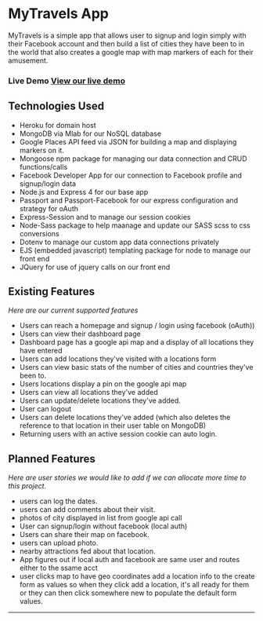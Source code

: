 # MyTravels App
MyTravels is a simple app that allows user to signup and login simply with their Facebook account and then build a list of cities they have been to in the world that also creates a google map with map markers of each for their amusement. 

### Live Demo [View our live demo](https://my-travels-log.herokuapp.com/)



## Technologies Used

* Heroku for domain host
* MongoDB via Mlab for our NoSQL database
* Google Places API feed via JSON for building a map and displaying markers on it.
* Mongoose npm package for managing our data connection and CRUD functions/calls
* Facebook Developer App for our connection to Facebook profile and signup/login data
* Node.js and Express 4 for our base app
* Passport and Passport-Facebook for our express configuration and strategy for oAuth
* Express-Session and to manage our session cookies
* Node-Sass package to help maanage and update our SASS scss to css conversions
* Dotenv to manage our custom app data connections privately
* EJS (embedded javascript) templating package for node to manage our front end 
* JQuery for use of jquery calls on our front end



## Existing Features

*Here are our current supported features*

* Users can reach a homepage and signup / login using facebook (oAuth))
* Users can view their dashboard page
* Dashboard page has a google api map and a display of all locations they have entered
* Users can add locations they've visited with a locations form
* Users can view basic stats of the number of cities and countries they've been to. 
* Users locations display a pin on the google api map
* Users can view all locations they've added
* Users can update/delete locations they've added. 
* User can logout
* Users can delete locations they've added 
  (which also deletes the reference to that location in their user table on MongoDB) 
* Returning users with an active session cookie can auto login.



## Planned Features

*Here are user stories we would like to add if we can allocate more time to this project.*

* users can log the dates.
* users can add comments about their visit.
* photos of city displayed in list from google api call
* User can signup/login without facebook (local auth)
* Users can share their map on facebook.
* users can upload photo. 
* nearby attractions fed about that location. 
* App figures out if local auth and facebook are same user and routes either to the ssame acct
* user clicks map to have geo coordinates add a location info to the create form as values so when they click add a location, it's all ready for them or they can then click somewhere new to populate the default form values. 

---

